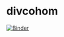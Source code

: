 # divcohom


[![Binder](https://mybinder.org/badge_logo.svg)](https://mybinder.org/v2/gh/arjunc711/divcohom/master)
